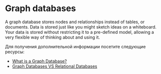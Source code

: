 # Graph databases

A graph database stores nodes and relationships instead of tables, or documents. Data is stored just like you might sketch ideas on a whiteboard. Your data is stored without restricting it to a pre-defined model, allowing a very flexible way of thinking about and using it.

Для получения дополнительной информации посетите следующие ресурсы:

- [What is a Graph Database?](https://neo4j.com/developer/graph-database/)
- [Graph Databases VS Relational Databases](https://www.freecodecamp.org/news/graph-database-vs-relational-database/)

